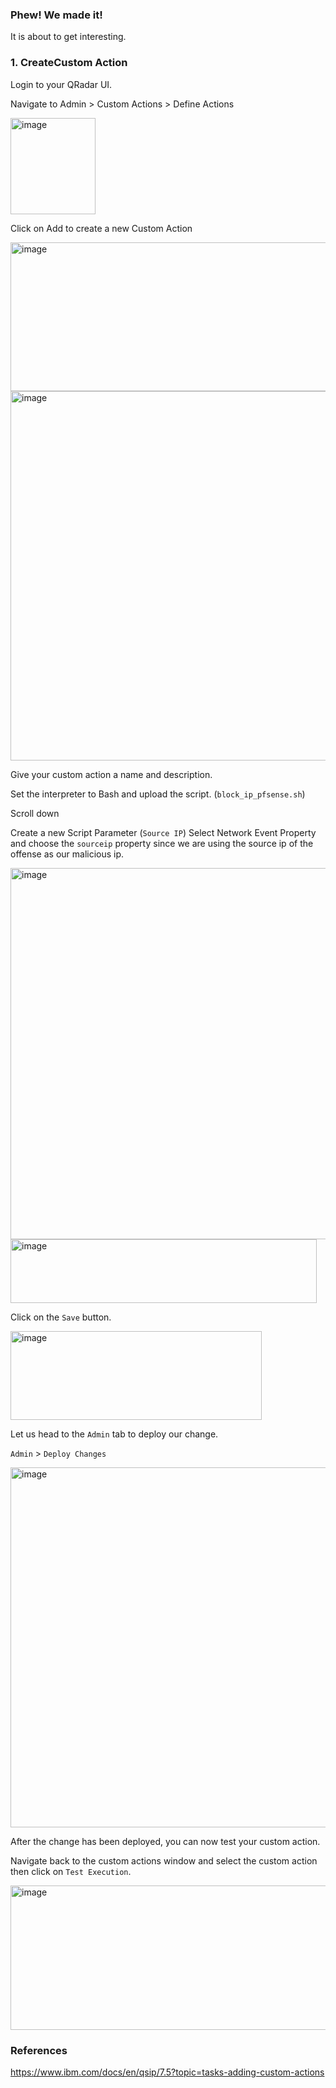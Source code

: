 ### Phew! We made it!

It is about to get interesting.

### 1. CreateCustom Action 

  Login to your QRadar UI. 

  Navigate to Admin > Custom Actions > Define Actions

  <img width="136" height="154" alt="image" src="https://github.com/user-attachments/assets/2e40c122-d987-435b-97fb-d1ce6381ba07" />

  Click on Add to create a new Custom Action

  <img width="1018" height="238" alt="image" src="https://github.com/user-attachments/assets/0e346805-dd29-46cd-a12a-7b484d9e6c40" />

  <img width="537" height="591" alt="image" src="https://github.com/user-attachments/assets/c8edf5f6-b674-46bd-aa25-10e4af1c172e" />

  Give your custom action a name and description.

  Set the interpreter to Bash and upload the script. (`block_ip_pfsense.sh`)

  Scroll down

  Create a new Script Parameter (`Source IP`)
  Select Network Event Property and choose the `sourceip` property since we are using the source ip of the offense as our malicious ip.

  <img width="528" height="594" alt="image" src="https://github.com/user-attachments/assets/ba4004e7-75f7-4973-86e2-394ef59c025b" />  

  <img width="490" height="102" alt="image" src="https://github.com/user-attachments/assets/9a185c50-03e0-4263-a32e-3cf348e792b8" />

  Click on the `Save` button.

  <img width="402" height="142" alt="image" src="https://github.com/user-attachments/assets/b6fcf599-ad16-44be-b40a-212cf4569e95" />

  Let us head to the `Admin` tab to deploy our change.

  `Admin` > `Deploy Changes`

  <img width="1665" height="576" alt="image" src="https://github.com/user-attachments/assets/4dd9e67e-b905-4e04-a525-b56bb0c5f085" />

  After the change has been deployed, you can now test your custom action.

  Navigate back to the custom actions window and select the custom action then click on `Test Execution`.

  <img width="743" height="231" alt="image" src="https://github.com/user-attachments/assets/ea46c910-cf27-4e7c-8afb-14c0c26fe72d" />






### References 
https://www.ibm.com/docs/en/qsip/7.5?topic=tasks-adding-custom-actions
